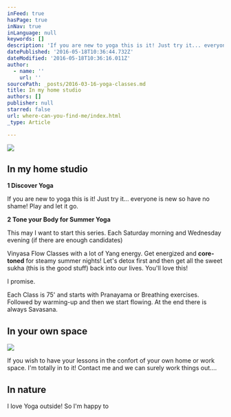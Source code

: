 ```yaml
---
inFeed: true
hasPage: true
inNav: true
inLanguage: null
keywords: []
description: 'If you are new to yoga this is it! Just try it... everyone is new so have no shame! Play and let it go.'
datePublished: '2016-05-18T10:36:44.732Z'
dateModified: '2016-05-18T10:36:16.011Z'
author:
  - name: ''
    url: ''
sourcePath: _posts/2016-03-16-yoga-classes.md
title: In my home studio
authors: []
publisher: null
starred: false
url: where-can-you-find-me/index.html
_type: Article

---
```

![](https://s3-us-west-2.amazonaws.com/the-grid-img/p/bd029d29ce0c43eb674d36bb78494af4a5dd7c53.jpg)

## In my home studio

**1 Discover Yoga**

If you are new to yoga this is it! Just try it... everyone is new so have no shame! Play and let it go.

**2 Tone your Body for Summer Yoga**

This may I want to start this series. Each Saturday morning and Wednesday evening (if there are enough candidates)

Vinyasa Flow Classes with a lot of Yang energy. Get energized and **core-toned** for steamy summer nights! Let's detox first and then get all the sweet sukha (this is the good stuff) back into our lives. You'll love this!

I promise.

Each Class is 75' and starts with Pranayama or Breathing exercises. Followed by warming-up and then we start flowing. At the end there is always Savasana.

## 

## In your own space

  
![](https://s3-us-west-2.amazonaws.com/the-grid-img/p/967f1c46f29ad82b6557bc343d37f8c759ca6478.jpg)

If you wish to have your lessons in the confort of your own home or work space. I'm totally in to it! Contact me and we can surely work things out....

## In nature 

I love Yoga outside! So I'm happy to